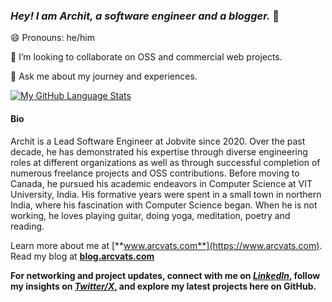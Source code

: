 ### *Hey! I am Archit, a software engineer and a blogger.* 👋

😄 Pronouns: he/him

👯 I’m looking to collaborate on OSS and commercial web projects.

💬 Ask me about my journey and experiences.

[![My GitHub Language Stats](https://github-readme-stats.vercel.app/api/top-langs/?username=arcvats&layout=compact&langs_count=10&hide=php,mdx,css,html&exclude_repo=8010grp3&theme=tokyonight)]()


#### Bio

Archit is a Lead Software Engineer at Jobvite since 2020. Over the past decade, he has demonstrated his expertise through diverse engineering roles at different organizations as well as through successful completion of numerous freelance projects and OSS contributions. Before moving to Canada, he pursued his academic endeavors in Computer Science at VIT University, India. His formative years were spent in a small town in northern India, where his fascination with Computer Science began. When he is not working, he loves playing guitar, doing yoga, meditation, poetry and reading.

Learn more about me at [**www.arcvats.com**](https://www.arcvats.com). Read my blog at [**blog.arcvats.com**](https://blog.arcvats.com)
<!--
**arcvats/arcvats** is a ✨ _special_ ✨ repository because its `README.md` (this file) appears on your GitHub profile.

Here are some ideas to get you started:

- 🔭 I’m currently working on ...
- 🌱 I’m currently learning ...
- 👯 I’m looking to collaborate on ...
- 🤔 I’m looking for help with ...
- 💬 Ask me about ...
- 📫 How to reach me: ...
- 😄 Pronouns: ...
- ⚡ Fun fact: ...
-->
**For networking and project updates, connect with me on *[LinkedIn](https://linkedin.com/in/arcvats)*, follow my insights on [*Twitter/X*](https://x.com/arcvats), and explore my latest projects here on GitHub.**


